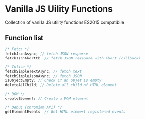 # Vanilla JS Uility Functions

Collection of vanilla JS utility functions ES2015 compatibile

## Function list

```js
/* Fetch */
fetchJsonAsync; // fetch JSON response
fetchJsonAbortCb; // fetch JSON response with abort (callback)

/* Inline */
fetchSimpleTextAsync; // fetch text
fetchSimpleJsonAsync; // fetch JSON
isObjectEmpty; // Check if an objet is empty
deleteAllChild; // Delete all child of HTML element

/* DOM */
createElement; // Create a DOM element

/* Debug (chromium API) */
getElementEvents; // Get HTML element registered events
```
